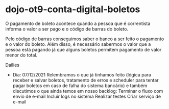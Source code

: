 # dojo-ot9-conta-digital-boletos

O pagamento de boleto acontece quando a pessoa que é correntista informa o valor a ser pago e o código de barras do boleto.

Pelo código de barras conseguimos saber o banco a ser feito o pagamento e o valor do boleto. Além disso, é necessário sabermos o valor que a pessoa está pagando já que alguns boletos permitem pagamento de valor menor do total.


  Dailies
  
- Dia: 07/12/2021
  Relembramos o que já tinhamos feito (lógica para receber e salvar boletos, tratamento de erros e scheduler para tentar pagar boletos em caso de falha do sistema bancário) e também discutimos o que ainda temos em nosso backlog:
  Terminar o fluxo com envio de e-mail
  Incluir logs no sistema
  Realizar testes
  Criar serviço de e-mail